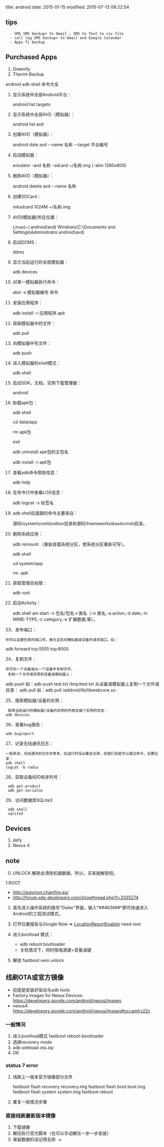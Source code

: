title: android
date: 2015-01-15
modified: 2015-07-13 08:22:54

## tips

      - SMS SMS backup+ to Gmail ; SMS to Text to csv file
      - call log SMS backup+ to Gmail and Google Calendar
      - Apps Ti backup

## Purchased Apps
1. Greenify
2. Titanim Backup

android adb shell 命令大全

1. 显示系统中全部Android平台：

    android list targets

2. 显示系统中全部AVD（模拟器）：

    android list avd

3. 创建AVD（模拟器）：

    android date avd --name 名称 --target 平台编号

4. 启动模拟器：

    emulator -avd 名称 -sdcard ~/名称.img (-skin 1280x800)

5. 删除AVD（模拟器）：

    android delete avd --name 名称

6. 创建SDCard：

    mksdcard 1024M ~/名称.img

7. AVD(模拟器)所在位置：

    Linux(~/.android/avd)      Windows(C:\Documents and Settings\Administrator\.android\avd)

8. 启动DDMS：

    ddms

9. 显示当前运行的全部模拟器：

    adb devices

10. 对某一模拟器执行命令：

      abd -s 模拟器编号 命令

11. 安装应用程序：

      adb install -r 应用程序.apk

12. 获取模拟器中的文件：

      adb pull <remote> <local>

13. 向模拟器中写文件：

      adb push <local> <remote>

14. 进入模拟器的shell模式：

      adb shell

15. 启动SDK，文档，实例下载管理器：

      android

16. 缷载apk包：

      adb shell

      cd data/app

      rm apk包

      exit

      adb uninstall apk包的主包名

      adb install -r apk包

17. 查看adb命令帮助信息：

      adb help

18. 在命令行中查看LOG信息：

      adb logcat -s 标签名

19. adb shell后面跟的命令主要来自：

      源码\system\core\toolbox目录和源码\frameworks\base\cmds目录。

20. 删除系统应用：

      adb remount （重新挂载系统分区，使系统分区重新可写）。

      adb shell

      cd system/app

      rm .apk

21. 获取管理员权限：

      adb root

22. 启动Activity：

      adb shell am start -n 包名/包名＋类名（-n 类名,-a action,-d date,-m MIME-TYPE,-c category,-e 扩展数据,等）。

23、发布端口：

    你可以设置任意的端口号，做为主机向模拟器或设备的请求端口。如：
adb forward tcp:5555 tcp:8000

24、复制文件：

    你可向一个设备或从一个设备中复制文件，
     复制一个文件或目录到设备或模拟器上：
  adb push <source> <destination></destination></source>
      如：adb push test.txt /tmp/test.txt
     从设备或模拟器上复制一个文件或目录：
     adb pull <source> <destination></destination></source>
     如：adb pull /addroid/lib/libwebcore.so .

25、搜索模拟器/设备的实例：

     取得当前运行的模拟器/设备的实例的列表及每个实例的状态：
    adb devices

26、查看bug报告：

    adb bugreport

27、记录无线通讯日志：

    一般来说，无线通讯的日志非常多，在运行时没必要去记录，但我们还是可以通过命令，设置记录：
    adb shell
    logcat -b radio

28、获取设备的ID和序列号：

     adb get-product
     adb get-serialno

29、访问数据库SQLite3

     adb shell
     sqlite3

## Devices
1. defy
2. Nexus 4

## note
0. UNLOCK
解锁会清除机器数据，所以，买来就解锁吧。

1.ROOT
   - <http://autoroot.chainfire.eu/>
   - http://forum.xda-developers.com/showthread.php?t=2025274

2. 首先进入操作系统的拨号“Dialer”界面，输入*#*#4636#*#*即可快速进入Android的工程测试模式。

3. 打开位置报告与Google Now => [LocationReportEnabler](https://github.com/GhostFlying/LocationReportEnabler) need root

4. 进入bootload 模式：
     - adb reboot bootloader
     - 关机情况下，同时按电源键+音量减键

5. 解锁 fastboot oem unlock


## 线刷OTA或官方镜像
- 前提是安装好驱动与adb tools
- Factory Images for Nexus Devices: https://developers.google.com/android/nexus/images
-  nexus4 <https://developers.google.com/android/nexus/images#occamlrx22c>

### 一般情况
1. 进入bootload模式 fastboot reboot-bootloader
2. 选择recovery mode
3. adb sideload ota.zip
4. OK

### status 7 error
1. 线刷上一版本官方镜像部分文件

    fastboot flash recovery recovery.img
    fastboot flash boot boot.img
    fastboot flash system system.img
    fastboot reboot

2. 重复一般情况步骤

### 直接线刷最新版本镜像
1. 下载镜像
2. 解压执行官方脚本（也可以手动解压一步一步安装）
3. 保留数据的话记得去除  `-w`

